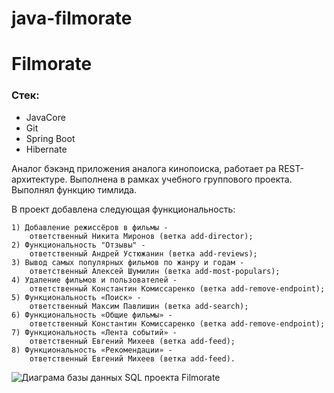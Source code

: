 # java-filmorate
<h1>Filmorate</h1>
<h3>Стек:</h3>
<ul>
  <li>JavaCore</li>
  <li>Git</li>
  <li>Spring Boot</li>
  <li>Hibernate</li>
</ul>

Аналог бэкэнд приложения аналога кинопоиска, работает ра REST-архитектуре. Выполнена в рамках учебного группового проекта. 
Выполнял функцию тимлида.

В проект добавлена следующая функциональность:

    1) Добавление режиссёров в фильмы - 
        ответственный Никита Миронов (ветка add-director);
    2) Функциональность "Отзывы" - 
        ответственный Андрей Устюжанин (ветка add-reviews);
    3) Вывод самых популярных фильмов по жанру и годам - 
        ответственный Алексей Шумилин (ветка add-most-populars);
    4) Удаление фильмов и пользователей - 
        ответственный Константин Комиссаренко (ветка add-remove-endpoint);
    5) Функциональность «Поиск» - 
        ответственный Максим Павлишин (ветка add-search);
    6) Функциональность «Общие фильмы» - 
        ответственный Константин Комиссаренко (ветка add-remove-endpoint);
    7) Функциональность «Лента событий» - 
        ответственный Евгений Михеев (ветка add-feed);
    8) Функциональность «Рекомендации» - 
        ответственный Евгений Михеев (ветка add-feed).

![Диаграма базы данных SQL проекта Filmorate](filmorateSQLDBdiagram.png)



